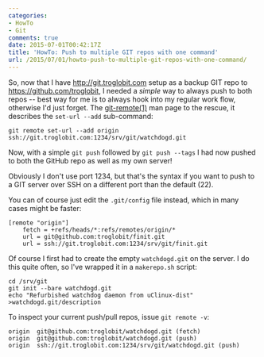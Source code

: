 ```yaml
---
categories:
- HowTo
- Git
comments: true
date: 2015-07-01T00:42:17Z
title: 'HowTo: Push to multiple GIT repos with one command'
url: /2015/07/01/howto-push-to-multiple-git-repos-with-one-command/
---
```


So, now that I have http://git.troglobit.com setup as a backup GIT repo
to https://github.com/troglobit, I needed a *simple* way to always push
to both repos -- best way for me is to always hook into my regular work
flow, otherwise I'd just forget.  The [git-remote(1)](1) man page to the
rescue, it describes the `set-url --add` sub-command:

    git remote set-url --add origin ssh://git.troglobit.com:1234/srv/git/watchdogd.git

Now, with a simple `git push` followed by `git push --tags` I had now
pushed to both the GitHub repo as well as my own server!

<!--more-->

Obviously I don't use port 1234, but that's the syntax if you want to
push to a GIT server over SSH on a different port than the default (22).

You can of course just edit the `.git/config` file instead, which in
many cases might be faster:

    [remote "origin"]
        fetch = +refs/heads/*:refs/remotes/origin/*
        url = git@github.com:troglobit/finit.git
        url = ssh://git.troglobit.com:1234/srv/git/finit.git

Of course I first had to create the empty `watchdogd.git` on the server.
I do this quite often, so I've wrapped it in a `makerepo.sh` script:

    cd /srv/git
    git init --bare watchdogd.git
    echo "Refurbished watchdog daemon from uClinux-dist" >watchdogd.git/description

To inspect your current push/pull repos, issue `git remote -v`:

    origin	git@github.com:troglobit/watchdogd.git (fetch)
    origin	git@github.com:troglobit/watchdogd.git (push)
    origin	ssh://git.troglobit.com:1234/srv/git/watchdogd.git (push)

[1]: http://git-scm.com/docs/git-remote
